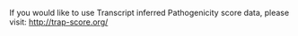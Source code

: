If you would like to use Transcript inferred Pathogenicity score data, please visit: http://trap-score.org/
